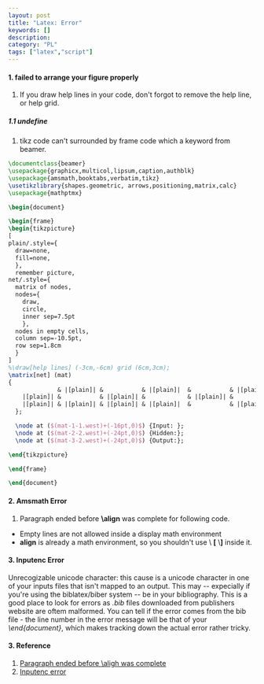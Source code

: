 ```yaml
---
layout: post
title: "Latex: Error"
keywords: []
description: 
category: "PL"
tags: ["latex","script"]
---
```


#### 1. failed to arrange your figure properly
1. If you draw help lines in your code, don't forgot to remove the help line, or
   help grid.

##### 1.1  undefine

1. tikz code can't surrounded by frame code which a keyword from beamer.

```latex
\documentclass{beamer}
\usepackage{graphicx,multicol,lipsum,caption,authblk}
\usepackage{amsmath,booktabs,verbatim,tikz}
\usetikzlibrary{shapes.geometric, arrows,positioning,matrix,calc}
\usepackage{mathptmx}

\begin{document}

\begin{frame}
\begin{tikzpicture}
[
plain/.style={
  draw=none,
  fill=none,
  },
  remember picture,
net/.style={
  matrix of nodes,
  nodes={
    draw,
    circle,
    inner sep=7.5pt
    },
  nodes in empty cells,
  column sep=-10.5pt,
  row sep=1.8cm
  }
]
%\draw[help lines] (-3cm,-6cm) grid (6cm,3cm);
\matrix[net] (mat)
{
              & |[plain]| &           & |[plain]|  &           & |[plain]| &           &  |[plain]|      &               \\
    |[plain]| &           & |[plain]| &            & |[plain]| &           & |[plain]| &                 & |[plain]|     \\ 
    |[plain]| & |[plain]| & |[plain]| & |[plain]|  &           & |[plain]| & |[plain]| &  |[plain]|      & |[plain]|     \\ 
  };

  \node at ($(mat-1-1.west)+(-16pt,0)$) {Input: };
  \node at ($(mat-2-2.west)+(-24pt,0)$) {Hidden:};
  \node at ($(mat-3-2.west)+(-24pt,0)$) {Output:};

\end{tikzpicture}

\end{frame}

\end{document}
```

#### 2. Amsmath Error
1. Paragraph ended before **\align** was complete for following code.
- Empty lines are not allowed inside a display math environment
- **align** is already a math environment, so you shouldn't use \\ **[** \\**]**
  inside it.


#### 3. Inputenc Error
Unrecogizable unicode character: this cause is a unicode character in one of
your inputs files that isn't mapped to an output. This may  -- expecially if
you're using the biblatex/biber system -- be in your bibliography. This is a
good place to look for errors as *.bib* files downloaded from publishers website
are oftem malformed. You can tell if the error comes from the bib file - the
line number in the error message will be that of your *\\end\{document\}*, which
makes tracking down the actual error rather tricky.



#### 3. Reference
1. [Paragraph ended before \aligh was complete](https://tex.stackexchange.com/questions/203020/paragraph-ended-before-align-was-complete)
2. [Inputenc
   error](https://tex.stackexchange.com/questions/83440/inputenc-error-unicode-char-u8-not-set-up-for-use-with-latex/160051)
